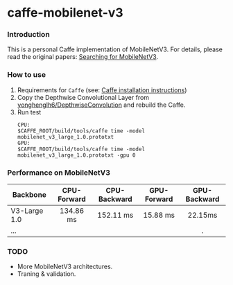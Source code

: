# caffe-mobilenet-v3
### Introduction
This is a personal Caffe implementation of MobileNetV3. For details, please read the original papers: [Searching for MobileNetV3](https://arxiv.org/pdf/1905.02244.pdf).

### How to use
1. Requirements for `Caffe` (see: [Caffe installation instructions](http://caffe.berkeleyvision.org/installation.html))
2. Copy the Depthwise Convolutional Layer from [yonghenglh6/DepthwiseConvolution](https://github.com/yonghenglh6/DepthwiseConvolution) and rebuild the Caffe.
3. Run test
	```Shell
	CPU:
	$CAFFE_ROOT/build/tools/caffe time -model mobilenet_v3_large_1.0.prototxt
	GPU:
	$CAFFE_ROOT/build/tools/caffe time -model mobilenet_v3_large_1.0.prototxt -gpu 0
	```

### Performance on MobileNetV3
| Backbone      | CPU-Forward | CPU-Backward | GPU-Forward | GPU-Backward |
| ------------------- |:---------:| :---------:| :---------:| :---------:|
| V3-Large 1.0        |   134.86 ms  |   152.11 ms   |  15.88 ms  |    22.15ms   |
| ...                          |               |              |               |       .       |


### TODO
 - More MobileNetV3 architectures.
 - Traning & validation.




